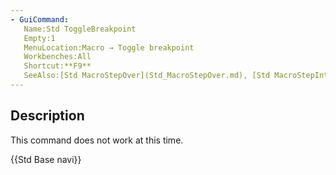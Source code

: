 ```yaml
---
- GuiCommand:
   Name:Std ToggleBreakpoint
   Empty:1
   MenuLocation:Macro → Toggle breakpoint
   Workbenches:All
   Shortcut:**F9**
   SeeAlso:[Std MacroStepOver](Std_MacroStepOver.md), [Std MacroStepInto](Std_MacroStepInto.md)
---
```


## Description

This command does not work at this time.




 {{Std Base navi}}  
